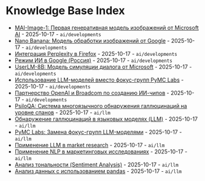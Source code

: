 # Knowledge Base Index

- [MAI-Image-1: Первая генеративная модель изображений от Microsoft AI](topics/ai/nlp/models/mai_image_1.md) - 2025-10-17 - `ai/developments`
- [Nano Banana: Модель обработки изображений от Google](topics/ai/nlp/models/nano_banana.md) - 2025-10-17 - `ai/developments`
- [Интеграция Perplexity в Firefox](topics/ai/nlp/search_engines/perplexity_firefox_integration.md) - 2025-10-17 - `ai/developments`
- [Режим ИИ в Google (Россия)](topics/ai/nlp/search_engines/google_ai_mode_ru.md) - 2025-10-17 - `ai/developments`
- [UserLM-8B: Модель симуляции диалога от Microsoft](topics/ai/nlp/models/userlm_8b.md) - 2025-10-17 - `ai/developments`
- [Использование LLM-моделей вместо фокус-групп PyMC Labs](topics/ai/nlp/applications/llm_market_research.md) - 2025-10-17 - `ai/developments`
- [Партнерство OpenAI и Broadcom по созданию ИИ-чипов](topics/ai/hardware/openai_broadcom_partnership.md) - 2025-10-17 - `ai/developments`
- [PsiloQA: Система многоязычного обнаружения галлюцинаций на уровне спанов](topics/ai/llm/hallucination_detection/psiloqa.md) - 2025-10-17 - `ai/llm`
- [Обнаружение галлюцинаций в языковых моделях (LLM)](topics/ai/llm/hallucination_detection/hallucinations_in_llm.md) - 2025-10-17 - `ai/llm`
- [PyMC Labs: Замена фокус-групп LLM-моделями](topics/ai/llm/applications/pymc_labs_focus_groups.md) - 2025-10-17 - `ai/llm`
- [Применение LLM в market research](topics/ai/llm/applications/llm_market_research.md) - 2025-10-17 - `ai/llm`
- [Применение NLP в маркетинговых исследованиях](topics/ai/nlp/applications/market_research.md) - 2025-10-17 - `ai/llm`
- [Анализ тональности (Sentiment Analysis)](topics/ai/nlp/applications/sentiment_analysis.md) - 2025-10-17 - `ai/llm`
- [Анализ данных с использованием pandas](topics/data_science/pandas/analysis.md) - 2025-10-17 - `ai/llm`
